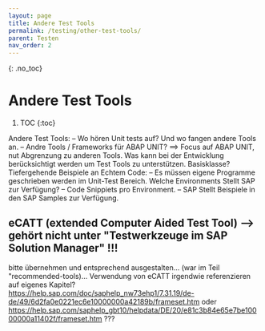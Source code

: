 ```yaml
---
layout: page
title: Andere Test Tools
permalink: /testing/other-test-tools/
parent: Testen
nav_order: 2
---
```


{: .no_toc}
# Andere Test Tools

1. TOC
{:toc}

Andere Test Tools: 
–	Wo hören Unit tests auf? Und wo fangen andere Tools an. 
–	Andre Tools / Frameworks für ABAP UNIT? 
==> Focus auf ABAP UNIT, nut Abgrenzung zu anderen Tools. 
Was kann bei der Entwicklung berücksichtigt werden um Test Tools zu unterstützen. 
Basisklasse? Tiefergehende Beispiele an Echtem Code:
–	Es müssen eigene Programme geschrieben werden im Unit-Test Bereich. 
Welche Environments Stellt SAP zur Verfügung? 
–	Code Snippiets pro Environment. 
–	SAP Stellt Beispiele in den SAP Samples zur Verfügung. 

## eCATT (extended Computer Aided Test Tool) --> gehört nicht unter "Testwerkzeuge im SAP Solution Manager" !!!
bitte übernehmen und entsprechend ausgestalten... (war im Teil "recommended-tools)...
Verwendung von eCATT irgendwie referenzieren auf eigenes Kapitel?
https://help.sap.com/doc/saphelp_nw73ehp1/7.31.19/de-de/49/6d2fa0e0221ec6e10000000a42189b/frameset.htm
oder https://help.sap.com/saphelp_gbt10/helpdata/DE/20/e81c3b84e65e7be10000000a11402f/frameset.htm ???
